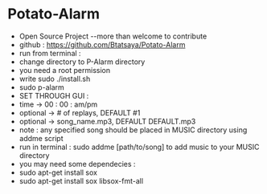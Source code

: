 # Potato-Alarm

- Open Source Project --more than welcome to contribute 
 - github : https://github.com/Btatsaya/Potato-Alarm 
- run from terminal : 
 - change directory to P-Alarm directory 
 - you need a root permission 
 - write sudo ./install.sh 
 - sudo p-alarm 
- SET THROUGH GUI :
 - time -> 00 : 00 : am/pm 
 - optional -> # of replays, DEFAULT #1
 - optional -> song_name.mp3, DEFAULT DEFAULT.mp3
 - note : any specified song should be placed in MUSIC directory using addme script 
 - run in terminal : sudo addme [path/to/song] to add music to your MUSIC directory
- you may need some dependecies : 
 - sudo apt-get install sox 
 - sudo apt-get install sox libsox-fmt-all
